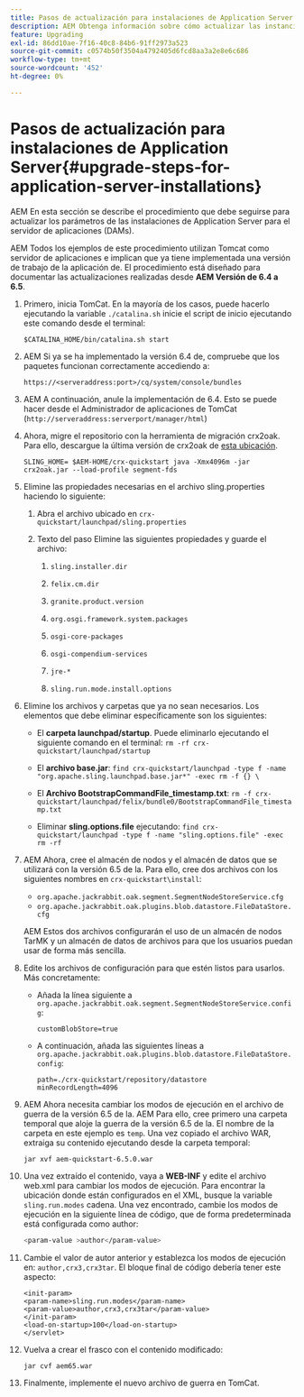 ```yaml
---
title: Pasos de actualización para instalaciones de Application Server
description: AEM Obtenga información sobre cómo actualizar las instancias de los recursos implementados a través de los servidores de aplicaciones.
feature: Upgrading
exl-id: 86dd10ae-7f16-40c8-84b6-91ff2973a523
source-git-commit: c0574b50f3504a4792405d6fcd8aa3a2e8e6c686
workflow-type: tm+mt
source-wordcount: '452'
ht-degree: 0%

---
```


# Pasos de actualización para instalaciones de Application Server{#upgrade-steps-for-application-server-installations}

AEM En esta sección se describe el procedimiento que debe seguirse para actualizar los parámetros de las instalaciones de Application Server para el servidor de aplicaciones (DAMs).

AEM Todos los ejemplos de este procedimiento utilizan Tomcat como servidor de aplicaciones e implican que ya tiene implementada una versión de trabajo de la aplicación de. El procedimiento está diseñado para documentar las actualizaciones realizadas desde **AEM Versión de 6.4 a 6.5**.

1. Primero, inicia TomCat. En la mayoría de los casos, puede hacerlo ejecutando la variable `./catalina.sh` inicie el script de inicio ejecutando este comando desde el terminal:

   ```shell
   $CATALINA_HOME/bin/catalina.sh start
   ```

1. AEM Si ya se ha implementado la versión 6.4 de, compruebe que los paquetes funcionan correctamente accediendo a:

   ```shell
   https://<serveraddress:port>/cq/system/console/bundles
   ```

1. AEM A continuación, anule la implementación de 6.4. Esto se puede hacer desde el Administrador de aplicaciones de TomCat (`http://serveraddress:serverport/manager/html`)

1. Ahora, migre el repositorio con la herramienta de migración crx2oak. Para ello, descargue la última versión de crx2oak de [esta ubicación](https://repo1.maven.org/maven2/com/adobe/granite/crx2oak/).

   ```shell
   SLING_HOME= $AEM-HOME/crx-quickstart java -Xmx4096m -jar crx2oak.jar --load-profile segment-fds
   ```

1. Elimine las propiedades necesarias en el archivo sling.properties haciendo lo siguiente:

   1. Abra el archivo ubicado en `crx-quickstart/launchpad/sling.properties`
   1. Texto del paso Elimine las siguientes propiedades y guarde el archivo:

      1. `sling.installer.dir`

      1. `felix.cm.dir`

      1. `granite.product.version`

      1. `org.osgi.framework.system.packages`

      1. `osgi-core-packages`

      1. `osgi-compendium-services`

      1. `jre-*`

      1. `sling.run.mode.install.options`

1. Elimine los archivos y carpetas que ya no sean necesarios. Los elementos que debe eliminar específicamente son los siguientes:

   * El **carpeta launchpad/startup**. Puede eliminarlo ejecutando el siguiente comando en el terminal: `rm -rf crx-quickstart/launchpad/startup`

   * El **archivo base.jar**: `find crx-quickstart/launchpad -type f -name "org.apache.sling.launchpad.base.jar*" -exec rm -f {} \`

   * El **Archivo BootstrapCommandFile_timestamp.txt**: `rm -f crx-quickstart/launchpad/felix/bundle0/BootstrapCommandFile_timestamp.txt`

   * Eliminar **sling.options.file** ejecutando: `find crx-quickstart/launchpad -type f -name "sling.options.file" -exec rm -rf`

1. AEM Ahora, cree el almacén de nodos y el almacén de datos que se utilizará con la versión 6.5 de la. Para ello, cree dos archivos con los siguientes nombres en `crx-quickstart\install`:

   * `org.apache.jackrabbit.oak.segment.SegmentNodeStoreService.cfg`
   * `org.apache.jackrabbit.oak.plugins.blob.datastore.FileDataStore.cfg`

   AEM Estos dos archivos configurarán el uso de un almacén de nodos TarMK y un almacén de datos de archivos para que los usuarios puedan usar de forma más sencilla.

1. Edite los archivos de configuración para que estén listos para usarlos. Más concretamente:

   * Añada la línea siguiente a `org.apache.jackrabbit.oak.segment.SegmentNodeStoreService.config`:

      `customBlobStore=true`

   * A continuación, añada las siguientes líneas a `org.apache.jackrabbit.oak.plugins.blob.datastore.FileDataStore.config`:

      ```
      path=./crx-quickstart/repository/datastore
      minRecordLength=4096
      ```

1. AEM Ahora necesita cambiar los modos de ejecución en el archivo de guerra de la versión 6.5 de la. AEM Para ello, cree primero una carpeta temporal que aloje la guerra de la versión 6.5 de la. El nombre de la carpeta en este ejemplo es `temp`. Una vez copiado el archivo WAR, extraiga su contenido ejecutando desde la carpeta temporal:

   ```
   jar xvf aem-quickstart-6.5.0.war
   ```

1. Una vez extraído el contenido, vaya a **WEB-INF** y edite el archivo web.xml para cambiar los modos de ejecución. Para encontrar la ubicación donde están configurados en el XML, busque la variable `sling.run.modes` cadena. Una vez encontrado, cambie los modos de ejecución en la siguiente línea de código, que de forma predeterminada está configurada como author:

   ```bash
   <param-value >author</param-value>
   ```

1. Cambie el valor de autor anterior y establezca los modos de ejecución en: `author,crx3,crx3tar`. El bloque final de código debería tener este aspecto:

   ```
   <init-param>
   <param-name>sling.run.modes</param-name>
   <param-value>author,crx3,crx3tar</param-value>
   </init-param>
   <load-on-startup>100</load-on-startup>
   </servlet>
   ```

1. Vuelva a crear el frasco con el contenido modificado:

   ```bash
   jar cvf aem65.war
   ```

1. Finalmente, implemente el nuevo archivo de guerra en TomCat.
